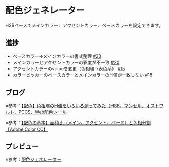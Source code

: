 # 配色ジェネレーター

HSBベースでメインカラー、アクセントカラー、ベースカラーを設定できます。

## 進捗

* ベースカラー→メインカラーの書式整理 [#23](https://github.com/ryo-i/color-scheme-generator/issues/23)
* メインカラーとアクセントカラーの彩度が不一致 [#20](https://github.com/ryo-i/color-scheme-generator/issues/20)
* アクセントカラーのvalueを変更（色相環→表色系） [#15](https://github.com/ryo-i/color-scheme-generator/issues/15)
* カラーピッカーのベースカラーとメインカラーのH値が一致しない [#18](https://github.com/ryo-i/color-scheme-generator/issues/18)

## ブログ

※参考：[【配色】色相環のH値をいろいろ測ってみた（HSB、マンセル、オストワルト、PCCS、Web配色ツール](https://www.i-ryo.com/entry/2019/02/24/211711)

※参考：[【配色の基本】面積比（メイン、アクセント、ベース）と色相分割【Adobe Color CC】](https://www.i-ryo.com/entry/2019/02/28/215606)

## プレビュー

※参考：[配色ジェネレーター](https://color-scheme-generator.vercel.app)